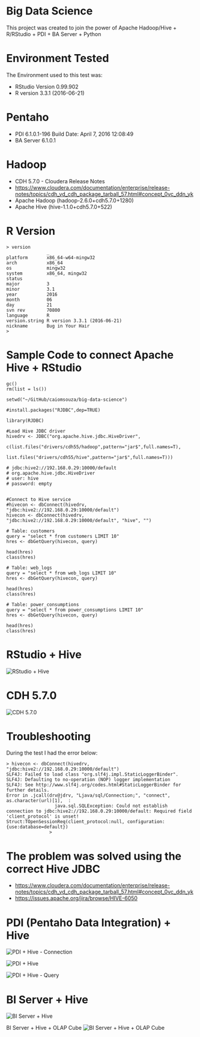 # Big Data Science

This project was created to join the power of Apache Hadoop/Hive + R/RStudio + PDI + BA Server + Python

# Environment Tested
The Environment used to this test was: <BR>
* RStudio Version 0.99.902
* R version 3.3.1 (2016-06-21)

# Pentaho
* PDI 6.1.0.1-196 Build Date: April 7, 2016 12:08:49
* BA Server 6.1.0.1


# Hadoop
* CDH 5.7.0 - Cloudera Release Notes
* https://www.cloudera.com/documentation/enterprise/release-notes/topics/cdh_vd_cdh_package_tarball_57.html#concept_0vc_ddn_yk
* Apache Hadoop (hadoop-2.6.0+cdh5.7.0+1280)
* Apache Hive (hive-1.1.0+cdh5.7.0+522)

# R Version
```
> version
               _                           
platform       x86_64-w64-mingw32          
arch           x86_64                      
os             mingw32                     
system         x86_64, mingw32             
status                                     
major          3                           
minor          3.1                         
year           2016                        
month          06                          
day            21                          
svn rev        70800                       
language       R                           
version.string R version 3.3.1 (2016-06-21)
nickname       Bug in Your Hair            
>
```

# Sample Code to connect Apache Hive + RStudio  
```
gc()
rm(list = ls())

setwd("~/GitHub/caiomsouza/big-data-science")

#install.packages("RJDBC",dep=TRUE)

library(RJDBC)

#Load Hive JDBC driver
hivedrv <- JDBC("org.apache.hive.jdbc.HiveDriver",
                c(list.files("drivers/cdh55/hadoop",pattern="jar$",full.names=T),
                  list.files("drivers/cdh55/hive",pattern="jar$",full.names=T)))

# jdbc:hive2://192.168.0.29:10000/default
# org.apache.hive.jdbc.HiveDriver
# user: hive
# password: empty


#Connect to Hive service
#hivecon <- dbConnect(hivedrv, "jdbc:hive2://192.168.0.29:10000/default")
hivecon <- dbConnect(hivedrv, "jdbc:hive2://192.168.0.29:10000/default", "hive", "")

# Table: customers
query = "select * from customers LIMIT 10"
hres <- dbGetQuery(hivecon, query)

head(hres)
class(hres)

# Table: web_logs
query = "select * from web_logs LIMIT 10"
hres <- dbGetQuery(hivecon, query)

head(hres)
class(hres)

# Table: power_consumptions
query = "select * from power_consumptions LIMIT 10"
hres <- dbGetQuery(hivecon, query)

head(hres)
class(hres)
```

# RStudio + Hive

![RStudio + Hive](https://github.com/caiomsouza/big-data-science/blob/master/printscreen/rstudio_hive_query_web_logs.PNG)

# CDH 5.7.0
![CDH 5.7.0](https://github.com/caiomsouza/big-data-science/blob/master/printscreen/cdh_query_web_logs.PNG)


# Troubleshooting

During the test I had the error below:

```
> hivecon <- dbConnect(hivedrv, "jdbc:hive2://192.168.0.29:10000/default")
SLF4J: Failed to load class "org.slf4j.impl.StaticLoggerBinder".
SLF4J: Defaulting to no-operation (NOP) logger implementation
SLF4J: See http://www.slf4j.org/codes.html#StaticLoggerBinder for further details.
Error in .jcall(drv@jdrv, "Ljava/sql/Connection;", "connect", as.character(url)[1],  :
                  java.sql.SQLException: Could not establish connection to jdbc:hive2://192.168.0.29:10000/default: Required field 'client_protocol' is unset! Struct:TOpenSessionReq(client_protocol:null, configuration:{use:database=default})
                >
```

# The problem was solved using the correct Hive JDBC
* https://www.cloudera.com/documentation/enterprise/release-notes/topics/cdh_vd_cdh_package_tarball_57.html#concept_0vc_ddn_yk
* https://issues.apache.org/jira/browse/HIVE-6050


# PDI (Pentaho Data Integration) + Hive

![PDI + Hive - Connection](https://github.com/caiomsouza/big-data-science/blob/master/printscreen/pdi_hive_connection_example.PNG)

![PDI + Hive](https://github.com/caiomsouza/big-data-science/blob/master/printscreen/pdi_hive_input_table_step.PNG)

![PDI + Hive - Query](https://github.com/caiomsouza/big-data-science/blob/master/printscreen/pdi_hive_sql_query_web_logs.PNG)

# BI Server + Hive
![BI Server + Hive](https://github.com/caiomsouza/big-data-science/blob/master/printscreen/biserveree_hive_connection.PNG)

BI Server + Hive + OLAP Cube
![BI Server + Hive + OLAP Cube](https://github.com/caiomsouza/big-data-science/blob/master/printscreen/biserveree_hive_cubo_olap.PNG)

